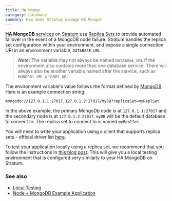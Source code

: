 ```yaml
---
title: HA Mongo
category: database
summary: How does Stratum manage HA Mongo?
---
```


**[HA](/stratum/articles/ha-application) MongoDB** [services](/stratum/articles/concepts/services) on [Stratum](https://catalyze.io/stratum) use [Replica Sets](https://docs.mongodb.com/manual/replication/) to provide automated failover in the event of a MongoDB node failure. Stratum handles the replica set configuration within your environment, and expose a single connection URI in an environment variable, `DATABASE_URL`.

> ***Note:*** The variable may not always be named `DATABASE_URL` if the environment also contains more than one database service. There will always also be another variable named after the service, such as `MONGO01_URL` or `DB01_URL`.

The environment variable's value follows the format defined by [MongoDB](http://docs.mongodb.org/manual/reference/connection-string/). Here is an example connection string:

```
mongodb://127.0.1.1:27017,127.0.1.2:27017/myDB?replicaSet=myReplSet
```

In the above example, the primary MongoDb node is at `127.0.1.1:27017` and the secondary node is at `127.0.1.2:27017`. `myDB` will be the default database to connect to. The replica set to connect to is named `myReplSet`.

You will need to write your application using a client that supports replica sets - official driver list [here](https://docs.mongodb.com/ecosystem/drivers/).

To test your application locally using a replica set, we recommend that you follow the instructions in [this blog post](http://blog.ajduke.in/2013/05/31/setup-mongodb-replica-set-in-4-steps/). This will give you a local testing environment that is configured very similarly to your HA MongoDB on Stratum.

### See also

* [Local Testing](/stratum/articles/guides/local-testing)
* [Node + MongoDB Example Application](/stratum/articles/guides/node-mongo)
